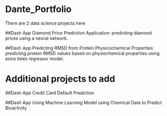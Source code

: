 # Dante_Portfolio

There are 2 data science projects here

##Dash App Diamond Price Prediction Application: predicting diamond prices using a neural network.


##Dash App Predicting RMSD from Protein Physicochemical Properties: predicting protein RMSD values based on physiochemical properties using extra trees regressor model.

# Additional projects to add 

##Dash App Credit Card Default Prediction

##Dash App Using Machine Learning Model using Chemical Data to Predict Bioactivity
